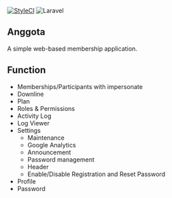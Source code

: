 [![StyleCI](https://github.styleci.io/repos/316857315/shield?branch=master)](https://github.styleci.io/repos/316857315?branch=master)
![Laravel](https://github.com/uekichinos/anggota/workflows/Laravel/badge.svg)

## Anggota

A simple web-based membership application.

## Function

-   Memberships/Participants with impersonate
-   Downline
-   Plan
-   Roles & Permissions
-   Activity Log
-   Log Viewer
-   Settings
    -   Maintenance
    -   Google Analytics
    -   Announcement
    -   Password management
    -   Header
    -   Enable/Disable Registration and Reset Password
-   Profile
-   Password
